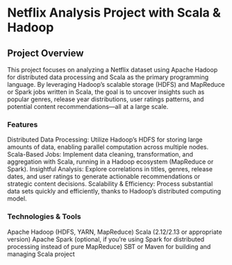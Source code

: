 # Netflix Analysis Project with Scala & Hadoop
## Project Overview
This project focuses on analyzing a Netflix dataset using Apache Hadoop for distributed data processing and Scala as the primary programming language. By leveraging Hadoop’s scalable storage (HDFS) and MapReduce or Spark jobs written in Scala, the goal is to uncover insights such as popular genres, release year distributions, user ratings patterns, and potential content recommendations—all at a large scale.

### Features
Distributed Data Processing: Utilize Hadoop’s HDFS for storing large amounts of data, enabling parallel computation across multiple nodes.
Scala-Based Jobs: Implement data cleaning, transformation, and aggregation with Scala, running in a Hadoop ecosystem (MapReduce or Spark).
Insightful Analysis: Explore correlations in titles, genres, release dates, and user ratings to generate actionable recommendations or strategic content decisions.
Scalability & Efficiency: Process substantial data sets quickly and efficiently, thanks to Hadoop’s distributed computing model.
### Technologies & Tools
Apache Hadoop (HDFS, YARN, MapReduce)
Scala (2.12/2.13 or appropriate version)
Apache Spark (optional, if you’re using Spark for distributed processing instead of pure MapReduce)
SBT or Maven for building and managing Scala project
